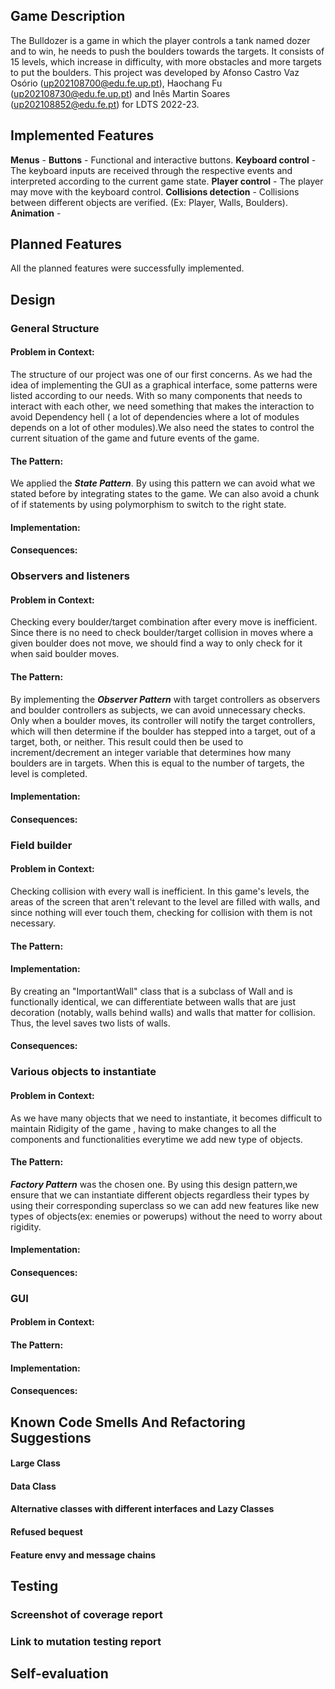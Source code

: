 ## Game Description

The Bulldozer is a game in which the player controls a tank named dozer and to win, he needs to push the boulders towards the targets. It consists of 15 levels, which increase in difficulty, with more obstacles and more targets to put the boulders.
This project was developed by Afonso Castro Vaz Osório (up202108700@edu.fe.up.pt), Haochang Fu (up202108730@edu.fe.up.pt) and Inês Martin Soares (up202108852@edu.fe.pt) for LDTS 2022-23.

## Implemented Features

**Menus** - 
**Buttons** - Functional and interactive buttons.
**Keyboard control** - The keyboard inputs are received through the respective events and interpreted according to the current game state.
**Player control** - The player may move with the keyboard control.
**Collisions detection** - Collisions between different objects are verified. (Ex: Player, Walls, Boulders).
**Animation** - 

## Planned Features

All the planned features were successfully implemented.

## Design

### General Structure
#### Problem in Context:
The structure of our project was one of our first concerns. As we had the idea of implementing the GUI as a graphical interface, some patterns were listed according to our needs. With so many components that needs to interact with each other, we need something that makes the interaction to avoid Dependency hell ( a lot of dependencies where a lot of modules depends on a lot of other modules).We also need the states to control the current situation of the game and future events of the game.
#### The Pattern:
We applied the **_State Pattern_**. By using this pattern we can avoid what we stated before by integrating states to the game. We can also avoid a chunk of if statements by using polymorphism to switch to the right state.
#### Implementation:

#### Consequences:


### Observers and listeners
#### Problem in Context:
Checking every boulder/target combination after every move is inefficient. Since there is no need to check boulder/target collision in moves where a given boulder does not move, we should find a way to only check for it when said boulder moves.
#### The Pattern:
By implementing the **_Observer Pattern_** with target controllers as observers and boulder controllers as subjects, we can avoid unnecessary checks. Only when a boulder moves, its controller will notify the target controllers, which will then determine if the boulder has stepped into a target, out of a target, both, or neither. This result could then be used to increment/decrement an integer variable that determines how many boulders are in targets. When this is equal to the number of targets, the level is completed.
#### Implementation:

#### Consequences:


### Field builder
#### Problem in Context:
Checking collision with every wall is inefficient. In this game's levels, the areas of the screen that aren't relevant to the level are filled with walls, and since nothing will ever touch them, checking for collision with them is not necessary.
#### The Pattern:

#### Implementation:
By creating an "ImportantWall" class that is a subclass of Wall and is functionally identical, we can differentiate between walls that are just decoration (notably, walls behind walls) and walls that matter for collision. Thus, the level saves two lists of walls.
#### Consequences:


### Various objects to instantiate
#### Problem in Context:
As we have many objects that we need to instantiate, it becomes difficult to maintain Ridigity of the game , having to make changes to all the components and functionalities everytime we add new type of objects.
#### The Pattern:
**_Factory Pattern_** was the chosen one. By using this design pattern,we ensure that we can instantiate different objects regardless their types by using their corresponding superclass so we can add new features like new types of objects(ex: enemies or powerups) without the need to worry about rigidity.
#### Implementation:

#### Consequences:


### GUI
#### Problem in Context:

#### The Pattern:

#### Implementation:

#### Consequences:


## Known Code Smells And Refactoring Suggestions
#### **Large Class**
#### **Data Class**
#### **Alternative classes with different interfaces and Lazy Classes**
#### **Refused bequest**
#### **Feature envy and message chains**

## Testing

### Screenshot of coverage report
### Link to mutation testing report
## Self-evaluation